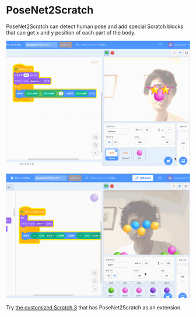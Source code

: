 # PoseNet2Scratch

PoseNet2Scratch can detect human pose and add special Scratch blocks that can get x and y position of each part of the body.

![posenet demo](posenet.gif)

![posenet2 demo](posenet2.gif)

Try [the customized Scratch 3](https://champierre.github.io/scratch/) that has PoseNet2Scratch as an extension.

